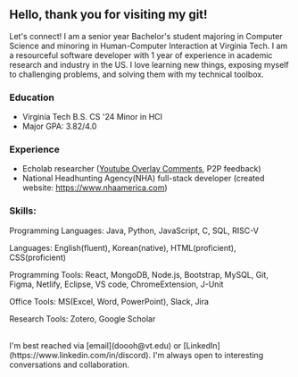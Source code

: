 ## Hello, thank you for visiting my git!

Let's connect! I am a senior year Bachelor's student majoring in Computer Science and minoring in Human-Computer Interaction at Virginia Tech. I am a resourceful software developer with 1 year of experience in academic research and industry in the US. I love learning new things, exposing myself to challenging problems, and solving them with my technical toolbox.

### Education
* Virginia Tech B.S. CS '24 Minor in HCI
* Major GPA:     3.82/4.0

### Experience
* Echolab researcher ([Youtube Overlay Comments](https://github.com/doooh98/Youtube-Overlay-Comments), P2P feedback)
* National Headhunting Agency(NHA) full-stack developer (created website: https://www.nhaamerica.com)

### Skills:
Programming Languages: Java, Python, JavaScript, C, SQL, RISC-V

Languages: English(fluent), Korean(native), HTML(proficient), CSS(proficient)

Programming Tools: React, MongoDB, Node.js, Bootstrap, MySQL, Git, Figma, Netlify, Eclipse, VS code, ChromeExtension, J-Unit

Office Tools: MS(Excel, Word, PowerPoint), Slack, Jira

Research Tools: Zotero, Google Scholar

<br>
I'm best reached via [email](doooh@vt.edu) or [LinkedIn](https://www.linkedin.com/in/discord). I'm always open to interesting conversations and collaboration.


